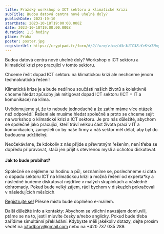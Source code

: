 ```yaml
---
title: Pražský workshop o ICT sektoru a klimatické krizi
subTitle: Budou datová centra nové uhelné doly?
publishDate: 2023-10-10
startDate: 2023-10-18T19:00:00.000Z
date: 2023-10-18T19:00:00.000Z
duration: 1,5 hodiny
place: Praha
poster: poster.jpg
registerUrl: https://cryptpad.fr/form/#/2/form/view/d3r3UCC3ZuYeK+X5HmydC3YvdKB-ItJJ8VmUUY8m+6A/
---
```

Budou datová centra nové uhelné doly? Workshop o ICT sektoru a klimatické krizi pro pracující v tomto sektoru.

Chceme řešit dopad ICT sektoru na klimatickou krizi ale nechceme jenom technokratická řešení!

Klimatická krize je a bude nedílnou součástí našich životů a kolektivně chceme hledat způsoby jak mitigovat dopad ICT sektoru (ICT = IT a komunikace) na klima.

Uvědomujeme si, že to nebude jednoduché a že zatím máme více otázek než odpovědí. Řešení ale musíme hledat společně a proto se chceme sejít na workshop o klimatické krizi a ICT sektoru. Je pro nás důležité, abychom se společně jako pracující, kteří tráví velkou část života prací v IT a komunikacích, zamysleli co by naše firmy a náš sektor měl dělat, aby byl do budoucna udržitelný.

Neočekáváme, že kdokoliv z nás přijde s převratným řešením, není třeba se dopředu připravovat, stačí jen přijít s otevřenou myslí a ochotou diskutovat.

#### Jak to bude probíhat?

Společně se sejdeme na hodinu a půl, seznámíme se, poslechneme si data o dopadu sektoru ICT na klimatickou krizi a možná řešení od experta*ky a následně budeme diskutovat nejdříve v malých skupinkách a následně dohromady. Pokud bude velký zájem, rádi bychom v diskuzích pokračovali v následujících měsících.

[Registrujte se!](https://cryptpad.fr/form/#/2/form/view/d3r3UCC3ZuYeK+X5HmydC3YvdKB-ItJJ8VmUUY8m+6A/)
Přesné místo bude doplněno e-mailem.

Další důležité info a kontakty:
Abychom se všichni navzájem domluvili, ptáme se na to, jestli mluvíte česky a/nebo anglicky. Pokud bude třeba zařídíme simultánní překládání.
Kdybyste měli jakékoliv dotazy, dejte prosím vědět na ictodbory@gmail.com nebo na +420 737 035 289.
